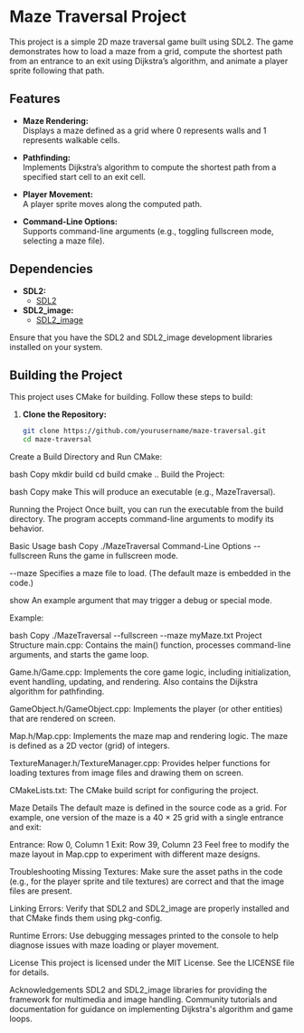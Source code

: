 # Maze Traversal Project

This project is a simple 2D maze traversal game built using SDL2. The game demonstrates how to load a maze from a grid, compute the shortest path from an entrance to an exit using Dijkstra’s algorithm, and animate a player sprite following that path.

## Features

- **Maze Rendering:**  
  Displays a maze defined as a grid where 0 represents walls and 1 represents walkable cells.

- **Pathfinding:**  
  Implements Dijkstra’s algorithm to compute the shortest path from a specified start cell to an exit cell.

- **Player Movement:**  
  A player sprite moves along the computed path.

- **Command-Line Options:**  
  Supports command-line arguments (e.g., toggling fullscreen mode, selecting a maze file).

## Dependencies

- **SDL2:**  
  - [SDL2](https://www.libsdl.org/)
- **SDL2_image:**  
  - [SDL2_image](https://www.libsdl.org/projects/SDL_image/)

Ensure that you have the SDL2 and SDL2_image development libraries installed on your system.

## Building the Project

This project uses CMake for building. Follow these steps to build:

1. **Clone the Repository:**
   ```bash
   git clone https://github.com/yourusername/maze-traversal.git
   cd maze-traversal
Create a Build Directory and Run CMake:

bash
Copy
mkdir build
cd build
cmake ..
Build the Project:

bash
Copy
make
This will produce an executable (e.g., MazeTraversal).

Running the Project
Once built, you can run the executable from the build directory. The program accepts command-line arguments to modify its behavior.

Basic Usage
bash
Copy
./MazeTraversal
Command-Line Options
--fullscreen
Runs the game in fullscreen mode.

--maze <file>
Specifies a maze file to load. (The default maze is embedded in the code.)

show
An example argument that may trigger a debug or special mode.

Example:

bash
Copy
./MazeTraversal --fullscreen --maze myMaze.txt
Project Structure
main.cpp:
Contains the main() function, processes command-line arguments, and starts the game loop.

Game.h/Game.cpp:
Implements the core game logic, including initialization, event handling, updating, and rendering. Also contains the Dijkstra algorithm for pathfinding.

GameObject.h/GameObject.cpp:
Implements the player (or other entities) that are rendered on screen.

Map.h/Map.cpp:
Implements the maze map and rendering logic. The maze is defined as a 2D vector (grid) of integers.

TextureManager.h/TextureManager.cpp:
Provides helper functions for loading textures from image files and drawing them on screen.

CMakeLists.txt:
The CMake build script for configuring the project.

Maze Details
The default maze is defined in the source code as a grid. For example, one version of the maze is a 40 × 25 grid with a single entrance and exit:

Entrance: Row 0, Column 1
Exit: Row 39, Column 23
Feel free to modify the maze layout in Map.cpp to experiment with different maze designs.

Troubleshooting
Missing Textures:
Make sure the asset paths in the code (e.g., for the player sprite and tile textures) are correct and that the image files are present.

Linking Errors:
Verify that SDL2 and SDL2_image are properly installed and that CMake finds them using pkg-config.

Runtime Errors:
Use debugging messages printed to the console to help diagnose issues with maze loading or player movement.

License
This project is licensed under the MIT License. See the LICENSE file for details.

Acknowledgements
SDL2 and SDL2_image libraries for providing the framework for multimedia and image handling.
Community tutorials and documentation for guidance on implementing Dijkstra's algorithm and game loops.
